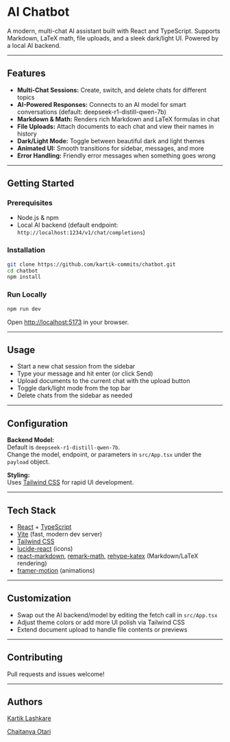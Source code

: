 # AI Chatbot

A modern, multi-chat AI assistant built with React and TypeScript. Supports Markdown, LaTeX math, file uploads, and a sleek dark/light UI. Powered by a local AI backend.

---

## Features

- **Multi-Chat Sessions:** Create, switch, and delete chats for different topics
- **AI-Powered Responses:** Connects to an AI model for smart conversations (default: deepseek-r1-distill-qwen-7b)
- **Markdown & Math:** Renders rich Markdown and LaTeX formulas in chat
- **File Uploads:** Attach documents to each chat and view their names in history
- **Dark/Light Mode:** Toggle between beautiful dark and light themes
- **Animated UI:** Smooth transitions for sidebar, messages, and more
- **Error Handling:** Friendly error messages when something goes wrong

---

## Getting Started

### Prerequisites

- Node.js & npm
- Local AI backend (default endpoint: `http://localhost:1234/v1/chat/completions`)

### Installation

```bash
git clone https://github.com/kartik-commits/chatbot.git
cd chatbot
npm install
```

### Run Locally

```bash
npm run dev
```

Open [http://localhost:5173](http://localhost:5173) in your browser.

---

## Usage

- Start a new chat session from the sidebar
- Type your message and hit enter (or click Send)
- Upload documents to the current chat with the upload button
- Toggle dark/light mode from the top bar
- Delete chats from the sidebar as needed

---

## Configuration

**Backend Model:**  
Default is `deepseek-r1-distill-qwen-7b`.  
Change the model, endpoint, or parameters in `src/App.tsx` under the `payload` object.

**Styling:**  
Uses [Tailwind CSS](https://tailwindcss.com/) for rapid UI development.

---

## Tech Stack

- [React](https://react.dev/) + [TypeScript](https://www.typescriptlang.org/)
- [Vite](https://vitejs.dev/) (fast, modern dev server)
- [Tailwind CSS](https://tailwindcss.com/)
- [lucide-react](https://lucide.dev/) (icons)
- [react-markdown](https://github.com/remarkjs/react-markdown), [remark-math](https://github.com/remarkjs/remark-math), [rehype-katex](https://github.com/rehypejs/rehype-katex) (Markdown/LaTeX rendering)
- [framer-motion](https://www.framer.com/motion/) (animations)

---

## Customization

- Swap out the AI backend/model by editing the fetch call in `src/App.tsx`
- Adjust theme colors or add more UI polish via Tailwind CSS
- Extend document upload to handle file contents or previews

---

## Contributing

Pull requests and issues welcome!  

---

## Authors

[Kartik Lashkare](https://github.com/kartik-commits)

[Chaitanya Otari](https://github.com/WhoHeRemains)
